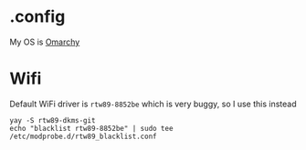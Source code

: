 # .config
My OS is [Omarchy](https://omarchy.org/)

# Wifi
Default WiFi driver is `rtw89-8852be` which is very buggy, so I use this instead

```
yay -S rtw89-dkms-git
echo "blacklist rtw89-8852be" | sudo tee /etc/modprobe.d/rtw89_blacklist.conf
```

